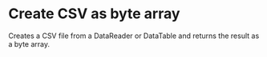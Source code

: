 # Create CSV as byte array

Creates a CSV file from a DataReader or DataTable and returns the result as a byte array.